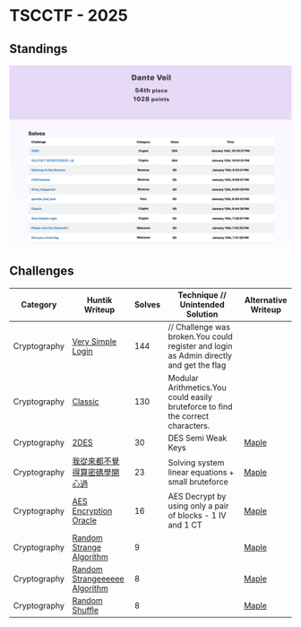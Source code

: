 # TSCCTF - 2025

## Standings

![Description](./images/TeamStandings.png)

## Challenges

| Category    | Huntik Writeup   | Solves | Technique // Unintended Solution | Alternative Writeup   |
| ----------- | ---------------  | ------ | ------------ | ---------------- | 
| Cryptography   | [Very Simple Login](challenges/Cryptography/Very-Simple-Login/)    |    144     |   // Challenge was broken.You could register and login as Admin directly and get the flag   |           
| Cryptography   | [Classic](challenges/Cryptography/Classic/)   |   130      |  Modular Arithmetics.You could easily bruteforce to find the correct characters.     |  
| Cryptography   | [2DES](challenges/Cryptography/2DES/)    |    30     |     DES Semi Weak Keys       |  [Maple](https://blog.maple3142.net/2025/01/16/tscctf-2025-writeups/#crypto)
| Cryptography   | [我從來都不覺得算密碼學開心過](challenges/Cryptography/我從來都不覺得算密碼學開心過/)    |   23      |  Solving system linear equations + small bruteforce    |  [Maple](https://blog.maple3142.net/2025/01/16/tscctf-2025-writeups/#crypto) 
| Cryptography   | [AES Encryption Oracle](challenges/Cryptography/AES-Encryption-Oracle/)    |   16      |   AES Decrypt by using only a pair of  blocks - 1 IV and 1 CT   |  [Maple](https://blog.maple3142.net/2025/01/16/tscctf-2025-writeups/#crypto) 
| Cryptography   | [Random Strange Algorithm](challenges/Cryptography/Random-Strange-Algorithm/)    |   9      |      |  [Maple](https://blog.maple3142.net/2025/01/16/tscctf-2025-writeups/#crypto) 
| Cryptography   | [Random Strangeeeeee Algorithm](challenges/Cryptography/Random-Strangeeeeee-Algorithm/)    |   8      |      |  [Maple](https://blog.maple3142.net/2025/01/16/tscctf-2025-writeups/#crypto) 
| Cryptography   | [Random Shuffle](challenges/Cryptography/Random-Shuffle/)    |   8      |      |  [Maple](https://blog.maple3142.net/2025/01/16/tscctf-2025-writeups/#crypto) 
